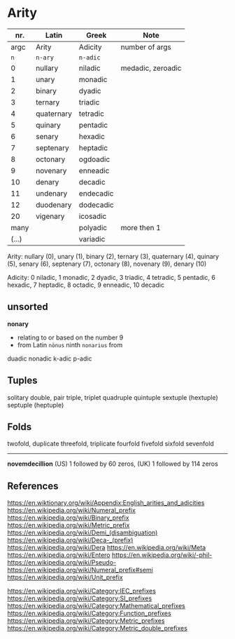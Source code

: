 # Arity

| nr.   | Latin      | Greek     | Note              |
|-------|------------|-----------|-------------------|
| argc  | Arity      | Adicity   | number of args    |
| `n`   | `n-ary`    | `n-adic`  |                   |
| 0     | nullary    | niladic   | medadic, zeroadic |
| 1     | unary      | monadic   |                   |
| 2     | binary     | dyadic    |                   |
| 3     | ternary    | triadic   |                   |
| 4     | quaternary | tetradic  |                   |
| 5     | quinary    | pentadic  |                   |
| 6     | senary     | hexadic   |                   |
| 7     | septenary  | heptadic  |                   |
| 8     | octonary   | ogdoadic  |                   |
| 9     | novenary   | enneadic  |                   |
| 10    | denary     | decadic   |                   |
| 11    | undenary   | endecadic |                   |
| 12    | duodenary  | dodecadic |                   |
| 20    | vigenary   | icosadic  |                   |
| many  |            | polyadic  | more then 1       |
| (...) |            | variadic  |                   |



Arity: nullary (0), unary (1), binary (2), ternary (3), quaternary (4), quinary (5), senary (6), septenary (7), octonary (8), novenary (9), denary (10)

Adicity: 0 niladic, 1 monadic, 2 dyadic, 3 triadic, 4 tetradic, 5 pentadic, 6 hexadic, 7 heptadic, 8 octadic, 9 enneadic, 10 decadic


## unsorted

**nonary**
- relating to or based on the number 9
- from Latin `nōnus` ninth
`nonarius` from 

duadic
nonadic
k-adic
p-adic


## Tuples
solitary
double, pair
triple, triplet
quadruple
quintuple
sextuple (hextuple)
septuple (heptuple)


## Folds
twofold, duplicate
threefold, triplicate
fourfold
fivefold
sixfold
sevenfold

--- 

**novemdecillion** (US) 1 followed by 60 zeros, (UK) 1 followed by 114 zeros



## References

https://en.wiktionary.org/wiki/Appendix:English_arities_and_adicities
https://en.wikipedia.org/wiki/Numeral_prefix
https://en.wikipedia.org/wiki/Binary_prefix
https://en.wikipedia.org/wiki/Metric_prefix
https://en.wikipedia.org/wiki/Demi_(disambiguation)
https://en.wikipedia.org/wiki/Deca-_(prefix)
https://en.wikipedia.org/wiki/Dera
https://en.wikipedia.org/wiki/Meta
https://en.wikipedia.org/wiki/Entero
https://en.wikipedia.org/wiki/-phil-
https://en.wikipedia.org/wiki/Pseudo-
https://en.wikipedia.org/wiki/Numeral_prefix#semi
https://en.wikipedia.org/wiki/Unit_prefix

https://en.wikipedia.org/wiki/Category:IEC_prefixes
https://en.wikipedia.org/wiki/Category:SI_prefixes
https://en.wikipedia.org/wiki/Category:Mathematical_prefixes
https://en.wikipedia.org/wiki/Category:Function_prefixes
https://en.wikipedia.org/wiki/Category:Metric_prefixes
https://en.wikipedia.org/wiki/Category:Metric_double_prefixes
